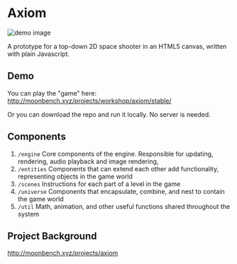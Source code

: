 # Axiom
![demo image](http://moonbench.xyz/images/projects/axiom/shooting.png)

A prototype for a top-down 2D space shooter in an HTML5 canvas, written with plain Javascript.

## Demo
You can play the "game" here: <http://moonbench.xyz/projects/workshop/axiom/stable/>

Or you can download the repo and run it locally. No server is needed.

## Components
1) `/engine` Core components of the engine. Responsible for updating, rendering, audio playback and image rendering, 
2) `/entities` Components that can extend each other add functionality, representing objects in the game world
3) `/scenes` Instructions for each part of a level in the game
4) `/universe` Components that encapsulate, combine, and nest to contain the game world
5) `/util` Math, animation, and other useful functions shared throughout the system

## Project Background
<http://moonbench.xyz/projects/axiom>
